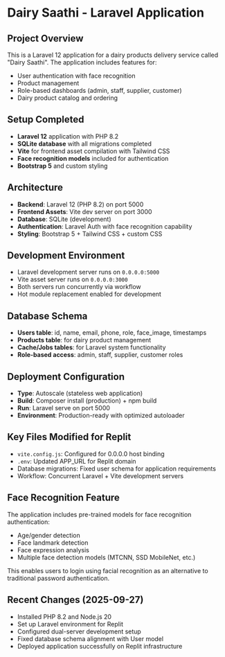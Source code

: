 # Dairy Saathi - Laravel Application

## Project Overview
This is a Laravel 12 application for a dairy products delivery service called "Dairy Saathi". The application includes features for:
- User authentication with face recognition
- Product management 
- Role-based dashboards (admin, staff, supplier, customer)
- Dairy product catalog and ordering

## Setup Completed
- **Laravel 12** application with PHP 8.2
- **SQLite database** with all migrations completed
- **Vite** for frontend asset compilation with Tailwind CSS
- **Face recognition models** included for authentication
- **Bootstrap 5** and custom styling

## Architecture
- **Backend**: Laravel 12 (PHP 8.2) on port 5000
- **Frontend Assets**: Vite dev server on port 3000
- **Database**: SQLite (development)
- **Authentication**: Laravel Auth with face recognition capability
- **Styling**: Bootstrap 5 + Tailwind CSS + custom CSS

## Development Environment
- Laravel development server runs on `0.0.0.0:5000`
- Vite asset server runs on `0.0.0.0:3000` 
- Both servers run concurrently via workflow
- Hot module replacement enabled for development

## Database Schema
- **Users table**: id, name, email, phone, role, face_image, timestamps
- **Products table**: for dairy product management
- **Cache/Jobs tables**: for Laravel system functionality
- **Role-based access**: admin, staff, supplier, customer roles

## Deployment Configuration
- **Type**: Autoscale (stateless web application)
- **Build**: Composer install (production) + npm build
- **Run**: Laravel serve on port 5000
- **Environment**: Production-ready with optimized autoloader

## Key Files Modified for Replit
- `vite.config.js`: Configured for 0.0.0.0 host binding
- `.env`: Updated APP_URL for Replit domain
- Database migrations: Fixed user schema for application requirements
- Workflow: Concurrent Laravel + Vite development servers

## Face Recognition Feature
The application includes pre-trained models for face recognition authentication:
- Age/gender detection
- Face landmark detection  
- Face expression analysis
- Multiple face detection models (MTCNN, SSD MobileNet, etc.)

This enables users to login using facial recognition as an alternative to traditional password authentication.

## Recent Changes (2025-09-27)
- Installed PHP 8.2 and Node.js 20
- Set up Laravel environment for Replit
- Configured dual-server development setup
- Fixed database schema alignment with User model
- Deployed application successfully on Replit infrastructure